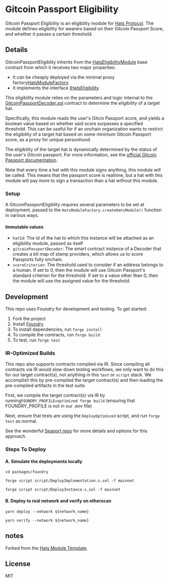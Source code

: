 # Gitcoin Passport Eligibility

Gitcoin Passport Eligibility is an eligibility module for [Hats Protocol](https://github.com/hats-protocol/hats-protocol). The module defines eligibility for wearers based on their Gitcoin Passport Score, and whether it passes a certain threshold.

## Details

GitcoinPassportEligiblity inherits from the [HatsEligibilityModule](https://github.com/Hats-Protocol/hats-module#hatseligibilitymodule) base contract from which it receives two major properties:

- It can be cheaply deployed via the minimal proxy factory[HatsModuleFactory](https://github.com/Hats-Protocol/hats-module#hatsmodulefactory)
- It implements the interface [IHatsEligibility](https://github.com/Hats-Protocol/hats-protocol/blob/main/src/Interfaces/IHatsEligibility.sol)

This eligibility module relies on the parameters and logic internal to the [GitcoinPassportDecoder.sol](https://github.com/gitcoinco/eas-proxy/blob/056a246b8c68ccdf1d16d033f1c0cd1a807cea4a/contracts/GitcoinPassportDecoder.sol) contract to determine the eligibility of a target hat.

Specifically, this module reads the user's Gitcin Passport score, and yields a boolean value based on whether said score surpasses a specified threshold. This can be useful for if an onchain organization wants to restrict the eligibility of a target hat based on some minimum Gitcoin Passport score, as a proxy for unique personhood.

The eligibility of the target hat is dynamically determined by the status of the user's Gitcoin passport. For more information, see the [official Gitcoin Passport documentation](https://docs.passport.gitcoin.co/building-with-passport/passport-api/api-reference#refreshing-scores).

Note that every time a hat with this module signs anything, this module will be called. This means that the passport score is realtime, but a hat with this module will pay more to sign a transaction than a hat without this module.

<!-- This module is simple, and relies on the protocols it bridges for its efficacy. The only configuration outside of the default is the score criterion. If the score criterion is 0, we default to Gitcoin Passport's standard criterion. 

![image](https://github.com/daocoa/gitcoin-passport-eligibility/assets/3211305/e6753cc5-c819-412d-9687-9fc5a706e139)

![image](https://github.com/daocoa/gitcoin-passport-eligibility/assets/3211305/faf155da-424b-44d2-86ed-b62148b40af2)
-->

### Setup

A GitcoinPassportEligiblity requires several parameters to be set at deployment, passed to the `HatsModuleFactory.createHatsModule()` function in various ways.

#### Immutable values

- `hatId`: The id of the hat to which this instance will be attached as an eligibility module, passed as itself
- `gitcoinPassportDecoder`: The smart contract instance of a Decoder that creates a bit map of stamp providers, which allows us to score Passports fully onchain.
- `scoreCriterion`: The threshold used to consider if an address belongs to a human. If set to 0, then the module will use Gitcoin Passport's standard criterion for the threshold. If set to a value other than 0, then the module will use the assigned value for the threshold.

## Development

This repo uses Foundry for development and testing. To get started:

1. Fork the project
2. Install [Foundry](https://book.getfoundry.sh/getting-started/installation)
3. To install dependencies, run `forge install`
4. To compile the contracts, run `forge build`
5. To test, run `forge test`

### IR-Optimized Builds

This repo also supports contracts compiled via IR. Since compiling all contracts via IR would slow down testing workflows, we only want to do this for our target contract(s), not anything in this `test` or `script` stack. We accomplish this by pre-compiled the target contract(s) and then loading the pre-compiled artifacts in the test suite.

First, we compile the target contract(s) via IR by running`FOUNDRY_PROFILE=optimized forge build` (ensuring that FOUNDRY_PROFILE is not in our .env file)

Next, ensure that tests are using the `DeployOptimized` script, and run `forge test` as normal.

See the wonderful [Seaport repo](https://github.com/ProjectOpenSea/seaport/blob/main/README.md#foundry-tests) for more details and options for this approach.

### Steps To Deploy

#### A. Simulate the deployments locally

`cd packages/foundry`

`forge script script/DeployImplementation.s.sol -f mainnet`

`forge script script/DeployInstance.s.sol -f mainnet`

#### B. Deploy to real network and verify on etherscan

`yarn deploy --network ${network_name}`

`yarn verify --network ${network_name}`

## notes

Forked from the [Hats Module Template](https://github.com/Hats-Protocol/hats-module-template).

## License

MIT
